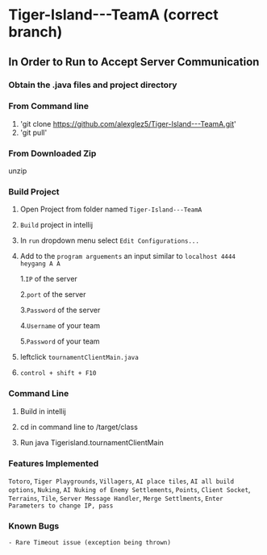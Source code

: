 # Tiger-Island---TeamA (correct branch)
## In Order to Run to Accept Server Communication
### Obtain the .java files and project directory

### From Command line

1. 'git clone https://github.com/alexglez5/Tiger-Island---TeamA.git'
2. 'git pull'

### From Downloaded Zip

unzip 

### Build Project

1. Open Project from folder named `Tiger-Island---TeamA`

2. `Build` project in intellij

3. In `run` dropdown menu select `Edit Configurations...` 

4. Add to the `program arguements` an input similar to `localhost 4444 heygang A A` 

    1.`IP` of the server
    
    2.`port` of the server
    
    3.`Password` of the server
    
    4.`Username` of your team
    
    5.`Password` of your team

5. leftclick `tournamentClientMain.java`

6. `control + shift + F10`

### Command Line 

1. Build in intellij

2. cd in command line to <folder path>/target/class

3. Run java Tigerisland.tournamentClientMain <ip> <port> <tournamentPassword> <username> <password>

### Features Implemented

`Totoro`, `Tiger Playgrounds`, `Villagers`, `AI place tiles`, `AI all build options`, `Nuking`, `AI Nuking of Enemy Settlements`, `Points`, `Client Socket`, `Terrains`, `Tile`, `Server Message Handler`, `Merge Settlments`, `Enter Parameters to change IP, pass`

### Known Bugs
    - Rare Timeout issue (exception being thrown)
